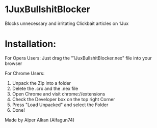 # 1JuxBullshitBlocker
Blocks unnecessary and irritating Clickbait articles on 1Jux

# Installation:

For Opera Users:
Just drag the "1JuxBullshitBlocker.nex" file into your browser

For Chrome Users:
1. Unpack the Zip into a folder
2. Delete the .crx and the .nex file
3. Open Chrome and visit chrome://extensions
4. Check the Developer box on the top right Corner
5. Press "Load Unpacked" and select the Folder
6. Done!

Made by Alper Alkan (Alfagun74)
